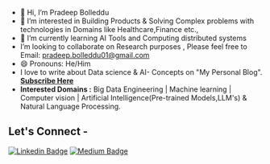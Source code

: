 - 👋 Hi, I’m Pradeep Bolleddu
- 👀 I’m interested in Building Products & Solving Complex problems with technologies in Domains like Healthcare,Finance etc.,
- 🌱 I’m currently learning AI Tools and Computing distributed systems
-  I’m looking to collaborate on Research purposes , Please feel free to Email: pradeep.bolleddu01@gmail.com
- 😄 Pronouns: He/Him
- I love to write about Data science & AI- Concepts  on "My Personal Blog". <a href="https://blog-46677398.hubspotpagebuilder.com/en-us/"> <b>Subscribe Here</b></a>
- **Interested Domains :** Big Data Engineering | Machine learning | Computer vision | Artificial Intelligence(Pre-trained Models,LLM's) & Natural Language Processing.
  
## Let's Connect -
[![Linkedin Badge](https://img.shields.io/badge/-Pradeepbolleddu-blue?style=flat-square&logo=Linkedin&logoColor=white&link=https://www.linkedin.com/in/pradeepbolleddu/)](https://www.linkedin.com/in/pradeep-pb-bolleddu-4745991b2/)
[![Medium Badge](https://img.shields.io/badge/-@bolleddu15-03a57a?style=flat-square&labelColor=000000&logo=Medium&link=https://medium.com/@bolleddu15)](https://bolleddu15.medium.com/)

